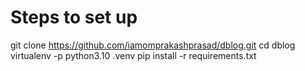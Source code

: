 # Steps to set up
git clone https://github.com/iamomprakashprasad/dblog.git
cd dblog
virtualenv -p python3.10 .venv
pip install -r requirements.txt

